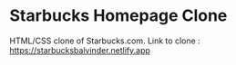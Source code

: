 # Starbucks Homepage Clone

HTML/CSS clone of Starbucks.com. 
Link to clone : https://starbucksbalvinder.netlify.app

